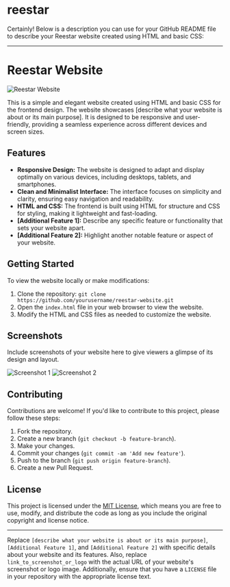# reestar
Certainly! Below is a description you can use for your GitHub README file to describe your Reestar website created using HTML and basic CSS:

---

# Reestar Website

![Reestar Website](link_to_screenshot_or_logo)

This is a simple and elegant website created using HTML and basic CSS for the frontend design. The website showcases [describe what your website is about or its main purpose]. It is designed to be responsive and user-friendly, providing a seamless experience across different devices and screen sizes.

## Features

- **Responsive Design:** The website is designed to adapt and display optimally on various devices, including desktops, tablets, and smartphones.
- **Clean and Minimalist Interface:** The interface focuses on simplicity and clarity, ensuring easy navigation and readability.
- **HTML and CSS:** The frontend is built using HTML for structure and CSS for styling, making it lightweight and fast-loading.
- **[Additional Feature 1]:** Describe any specific feature or functionality that sets your website apart.
- **[Additional Feature 2]:** Highlight another notable feature or aspect of your website.

## Getting Started

To view the website locally or make modifications:

1. Clone the repository: `git clone https://github.com/yourusername/reestar-website.git`
2. Open the `index.html` file in your web browser to view the website.
3. Modify the HTML and CSS files as needed to customize the website.

## Screenshots

Include screenshots of your website here to give viewers a glimpse of its design and layout.

![Screenshot 1](screenshots/screenshot1.png)
![Screenshot 2](screenshots/screenshot2.png)
<!-- Add more screenshots if necessary -->

## Contributing

Contributions are welcome! If you'd like to contribute to this project, please follow these steps:

1. Fork the repository.
2. Create a new branch (`git checkout -b feature-branch`).
3. Make your changes.
4. Commit your changes (`git commit -am 'Add new feature'`).
5. Push to the branch (`git push origin feature-branch`).
6. Create a new Pull Request.

## License

This project is licensed under the [MIT License](LICENSE), which means you are free to use, modify, and distribute the code as long as you include the original copyright and license notice.

---

Replace `[describe what your website is about or its main purpose]`, `[Additional Feature 1]`, and `[Additional Feature 2]` with specific details about your website and its features. Also, replace `link_to_screenshot_or_logo` with the actual URL of your website's screenshot or logo image. Additionally, ensure that you have a `LICENSE` file in your repository with the appropriate license text.
